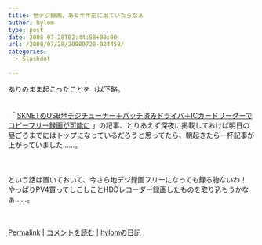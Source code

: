 ```yaml
---
title: 地デジ録画、あと半年前に出ていたらなぁ
author: hylom
type: post
date: 2008-07-28T02:44:58+00:00
url: /2008/07/28/20080728-024458/
categories:
  - Slashdot

---
```

ありのまま起こったことを（以下略。  
</br>   
「   [SKNETのUSB地デジチューナー＋パッチ済みドライバ＋ICカードリーダーでコピーフリー録画が可能に][1] 」の記事、とりあえず深夜に掲載しておけば明日の昼ごろまでにはトップになっているだろうと思ってたら、朝起きたら一杯記事が上がっていました……。</br>  
</br>   
という話は置いておいて、今さら地デジ録画フリーになっても録る物ないわ！ やっぱりPV4買ってしこしことHDDレコーダー録画したものを取り込もうかなぁ……。</br>  
</br> 

   [Permalink][2] |    [コメントを読む][3] |    [hylomの日記][4] 

</br>

 [1]: http://slashdot.jp/hardware/article.pl?sid=08/07/27/1852251
 [2]: http://slashdot.jp/~hylom/journal/447446
 [3]: http://slashdot.jp/~hylom/journal/447446#acomments
 [4]: http://slashdot.jp/~hylom/journal/
